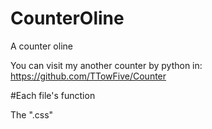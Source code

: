# CounterOline
A counter oline

You can visit my another counter by python in:
https://github.com/TTowFive/Counter

#Each file's function

The ".css"

